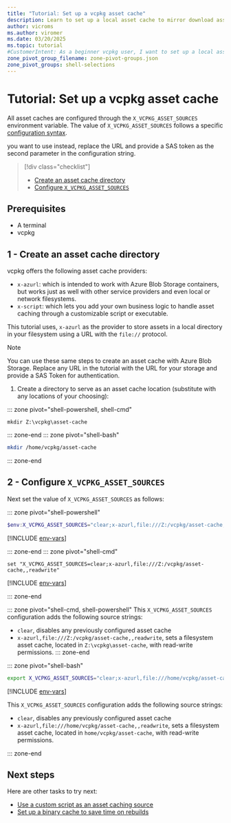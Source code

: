 ```yaml
---
title: "Tutorial: Set up a vcpkg asset cache"
description: Learn to set up a local asset cache to mirror download assets using local storage and the x-azurl provider.
author: vicroms
ms.author: viromer
ms.date: 03/20/2025
ms.topic: tutorial
#CustomerIntent: As a beginner vcpkg user, I want to set up a local asset cache to mirror downloaded artifacts
zone_pivot_group_filename: zone-pivot-groups.json
zone_pivot_groups: shell-selections
---
```

# Tutorial: Set up a vcpkg asset cache

All asset caches are configured through the `X_VCPKG_ASSET_SOURCES` environment variable. The value
of `X_VCPKG_ASSET_SOURCES` follows a specific [configuration syntax](../users/assetcaching.md).

you want to use instead,
replace the URL and provide a SAS token as the second parameter in the configuration string.

> [!div class="checklist"]
> * [Create an asset cache directory](#1---create-an-asset-cache-directory)
> * [Configure `X_VCPKG_ASSET_SOURCES`](#2---configure-x_vcpkg_asset_sources)

## Prerequisites

* A terminal
* vcpkg

## 1 - Create an asset cache directory

vcpkg offers the following asset cache providers:

* `x-azurl`: which is intended to work with Azure Blob Storage containers, but works just as well with other service providers
  and even local or network filesystems.
* `x-script`: which lets you add your own business logic to handle asset caching through a customizable script or executable.

This tutorial uses, `x-azurl` as the provider to store assets in a local directory in your filesystem using a URL with
the `file://` protocol.

> [!NOTE]
> You can use these same steps to create an asset cache with Azure Blob Storage. Replace any URL in the tutorial with the
> URL for your storage and provide a SAS Token for authentication.

1. Create a directory to serve as an asset cache location (substitute with any locations of your choosing):

::: zone pivot="shell-powershell, shell-cmd"

```console
mkdir Z:\vcpkg\asset-cache
```

::: zone-end
::: zone pivot="shell-bash"

```bash
mkdir /home/vcpkg/asset-cache
```

::: zone-end

## 2 - Configure `X_VCPKG_ASSET_SOURCES`

Next set the value of `X_VCPKG_ASSET_SOURCES` as follows:

::: zone pivot="shell-powershell"

```PowerShell
$env:X_VCPKG_ASSET_SOURCES="clear;x-azurl,file:///Z:/vcpkg/asset-cache,,readwrite"
```

[!INCLUDE [env-vars](../../includes/env-vars.md)]

::: zone-end
::: zone pivot="shell-cmd"

```console
set "X_VCPKG_ASSET_SOURCES=clear;x-azurl,file:///Z:/vcpkg/asset-cache,,readwrite"
```

[!INCLUDE [env-vars](../../includes/env-vars.md)]

::: zone-end

::: zone pivot="shell-cmd, shell-powershell"
This `X_VCPKG_ASSET_SOURCES` configuration adds the following source strings:

* `clear`, disables any previously configured asset cache
* `x-azurl,file:///Z:/vcpkg/asset-cache,,readwrite`, sets a filesystem asset cache, located in
  `Z:\vcpkg\asset-cache`, with read-write permissions.
::: zone-end

::: zone pivot="shell-bash"

```bash
export X_VCPKG_ASSET_SOURCES="clear;x-azurl,file:///home/vcpkg/asset-cache,,readwrite"
```

[!INCLUDE [env-vars](../../includes/env-vars-bash.md)]

This `X_VCPKG_ASSET_SOURCES` configuration adds the following source strings:

* `clear`, disables any previously configured asset cache
* `x-azurl,file:///home/vcpkg/asset-cache,,readwrite`, sets a filesystem asset cache, located in
  `home/vcpkg/asset-cache`, with read-write permissions.

::: zone-end

## Next steps

Here are other tasks to try next:

* [Use a custom script as an asset caching source](../examples/asset-caching-source-nuget.md)
* [Set up a binary cache to save time on rebuilds](../consume/binary-caching-local.md)
